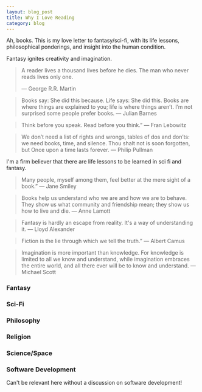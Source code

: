 ```yaml
---
layout: blog_post
title: Why I Love Reading
category: blog
---
```


Ah, books. This is my love letter to fantasy/sci-fi, with its life lessons, philosophical ponderings, and insight into the human condition.

Fantasy ignites creativity and imagination.

> A reader lives a thousand lives before he dies. The man who never reads lives only one.
>
> <span>― George R.R. Martin</span>

> Books say: She did this because. Life says: She did this. Books are where things are explained to you; life is where things aren’t. I’m not surprised some people prefer books.
> <span>― Julian Barnes</span>

> Think before you speak. Read before you think.” 
> <span>― Fran Lebowitz</span>

> We don’t need a list of rights and wrongs, tables of dos and don’ts: we need books, time, and silence. Thou shalt not is soon forgotten, but Once upon a time lasts forever.
> <span>― Philip Pullman</span>


I'm a firm believer that there are life lessons to be learned in sci fi and fantasy.


> Many people, myself among them, feel better at the mere sight of a book.” 
> <span>― Jane Smiley</span>

> Books help us understand who we are and how we are to behave. They show us what community and friendship mean; they show us how to live and die.
> <span>― Anne Lamott</span>

> Fantasy is hardly an escape from reality. It's a way of understanding it.
> <span>― Lloyd Alexander</span>

> Fiction is the lie through which we tell the truth.” 
> <span>― Albert Camus</span>

> Imagination is more important than knowledge. For knowledge is limited to all we know and understand, while imagination embraces the entire world, and all there ever will be to know and understand.
> <span>― Michael Scott</span>

### Fantasy

### Sci-Fi

### Philosophy

### Religion

### Science/Space

### Software Development

Can't be relevant here without a discussion on software development!
